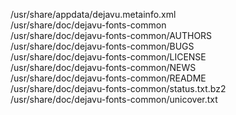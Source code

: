 /usr/share/appdata/dejavu.metainfo.xml  
/usr/share/doc/dejavu-fonts-common  
/usr/share/doc/dejavu-fonts-common/AUTHORS  
/usr/share/doc/dejavu-fonts-common/BUGS  
/usr/share/doc/dejavu-fonts-common/LICENSE  
/usr/share/doc/dejavu-fonts-common/NEWS  
/usr/share/doc/dejavu-fonts-common/README  
/usr/share/doc/dejavu-fonts-common/status.txt.bz2  
/usr/share/doc/dejavu-fonts-common/unicover.txt  
